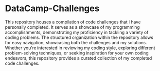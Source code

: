 # DataCamp-Challenges
This repository houses a compilation of code challenges that I have personally completed. It serves as a showcase of my programming accomplishments, demonstrating my proficiency in tackling a variety of coding problems. The structured organization within the repository allows for easy navigation, showcasing both the challenges and my solutions. Whether you're interested in reviewing my coding style, exploring different problem-solving techniques, or seeking inspiration for your own coding endeavors, this repository provides a curated collection of my completed code challenges.
